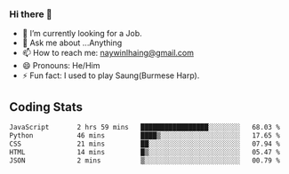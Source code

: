 ### Hi there 👋

- 🔭 I’m currently looking for a Job.
- 💬 Ask me about ...Anything
- 📫 How to reach me: naywinlhaing@gmail.com
- 😄 Pronouns: He/Him
- ⚡ Fun fact: I used to play Saung(Burmese Harp).


## Coding Stats
<!--START_SECTION:waka-->

```txt
JavaScript       2 hrs 59 mins   █████████████████░░░░░░░░   68.03 %
Python           46 mins         ████▒░░░░░░░░░░░░░░░░░░░░   17.65 %
CSS              21 mins         ██░░░░░░░░░░░░░░░░░░░░░░░   07.94 %
HTML             14 mins         █▒░░░░░░░░░░░░░░░░░░░░░░░   05.47 %
JSON             2 mins          ▒░░░░░░░░░░░░░░░░░░░░░░░░   00.79 %
```

<!--END_SECTION:waka-->
